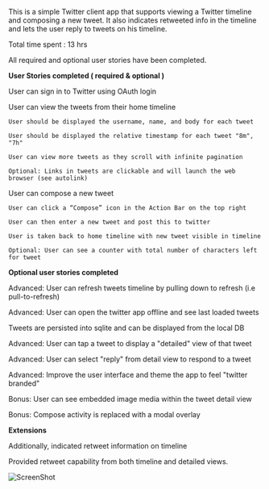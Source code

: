 
This is a simple Twitter client app that supports viewing a Twitter timeline and composing a new tweet. It also indicates
retweeted info in the timeline and lets the user reply to tweets on his timeline. 

Total time spent : 13 hrs

All required and optional user stories have been completed. 

**User Stories completed ( required & optional )**

User can sign in to Twitter using OAuth login

User can view the tweets from their home timeline

    User should be displayed the username, name, and body for each tweet
  
    User should be displayed the relative timestamp for each tweet "8m", "7h"
  
    User can view more tweets as they scroll with infinite pagination
  
    Optional: Links in tweets are clickable and will launch the web browser (see autolink)

User can compose a new tweet

    User can click a “Compose” icon in the Action Bar on the top right
  
    User can then enter a new tweet and post this to twitter
  
    User is taken back to home timeline with new tweet visible in timeline
  
    Optional: User can see a counter with total number of characters left for tweet
  

**Optional user stories completed**

Advanced: User can refresh tweets timeline by pulling down to refresh (i.e pull-to-refresh)

Advanced: User can open the twitter app offline and see last loaded tweets

Tweets are persisted into sqlite and can be displayed from the local DB

Advanced: User can tap a tweet to display a "detailed" view of that tweet

Advanced: User can select "reply" from detail view to respond to a tweet

Advanced: Improve the user interface and theme the app to feel "twitter branded"

Bonus: User can see embedded image media within the tweet detail view

Bonus: Compose activity is replaced with a modal overlay

**Extensions**

Additionally, indicated retweet information on timeline

Provided retweet capability from both timeline and detailed views. 

![ScreenShot](https://github.com/nandaja/androiddummy/blob/master/MySimpleTweets/twitterapp1.gif)
